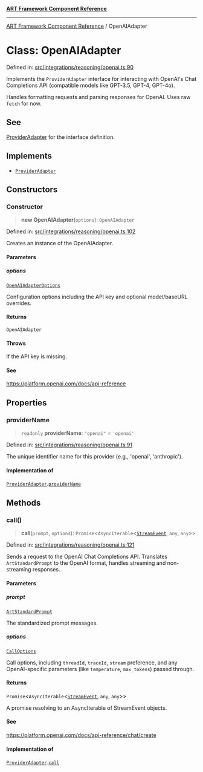 [**ART Framework Component Reference**](../README.md)

***

[ART Framework Component Reference](../README.md) / OpenAIAdapter

# Class: OpenAIAdapter

Defined in: [src/integrations/reasoning/openai.ts:90](https://github.com/hashangit/ART/blob/e4c184bd9ffa5ef078ee6a88704f24584b173411/src/integrations/reasoning/openai.ts#L90)

Implements the `ProviderAdapter` interface for interacting with OpenAI's
Chat Completions API (compatible models like GPT-3.5, GPT-4, GPT-4o).

Handles formatting requests and parsing responses for OpenAI.
Uses raw `fetch` for now.

## See

[ProviderAdapter](../interfaces/ProviderAdapter.md) for the interface definition.

## Implements

- [`ProviderAdapter`](../interfaces/ProviderAdapter.md)

## Constructors

### Constructor

> **new OpenAIAdapter**(`options`): `OpenAIAdapter`

Defined in: [src/integrations/reasoning/openai.ts:102](https://github.com/hashangit/ART/blob/e4c184bd9ffa5ef078ee6a88704f24584b173411/src/integrations/reasoning/openai.ts#L102)

Creates an instance of the OpenAIAdapter.

#### Parameters

##### options

[`OpenAIAdapterOptions`](../interfaces/OpenAIAdapterOptions.md)

Configuration options including the API key and optional model/baseURL overrides.

#### Returns

`OpenAIAdapter`

#### Throws

If the API key is missing.

#### See

https://platform.openai.com/docs/api-reference

## Properties

### providerName

> `readonly` **providerName**: `"openai"` = `'openai'`

Defined in: [src/integrations/reasoning/openai.ts:91](https://github.com/hashangit/ART/blob/e4c184bd9ffa5ef078ee6a88704f24584b173411/src/integrations/reasoning/openai.ts#L91)

The unique identifier name for this provider (e.g., 'openai', 'anthropic').

#### Implementation of

[`ProviderAdapter`](../interfaces/ProviderAdapter.md).[`providerName`](../interfaces/ProviderAdapter.md#providername)

## Methods

### call()

> **call**(`prompt`, `options`): `Promise`\<`AsyncIterable`\<[`StreamEvent`](../interfaces/StreamEvent.md), `any`, `any`\>\>

Defined in: [src/integrations/reasoning/openai.ts:121](https://github.com/hashangit/ART/blob/e4c184bd9ffa5ef078ee6a88704f24584b173411/src/integrations/reasoning/openai.ts#L121)

Sends a request to the OpenAI Chat Completions API.
Translates `ArtStandardPrompt` to the OpenAI format, handles streaming and non-streaming responses.

#### Parameters

##### prompt

[`ArtStandardPrompt`](../type-aliases/ArtStandardPrompt.md)

The standardized prompt messages.

##### options

[`CallOptions`](../interfaces/CallOptions.md)

Call options, including `threadId`, `traceId`, `stream` preference, and any OpenAI-specific parameters (like `temperature`, `max_tokens`) passed through.

#### Returns

`Promise`\<`AsyncIterable`\<[`StreamEvent`](../interfaces/StreamEvent.md), `any`, `any`\>\>

A promise resolving to an AsyncIterable of StreamEvent objects.

#### See

https://platform.openai.com/docs/api-reference/chat/create

#### Implementation of

[`ProviderAdapter`](../interfaces/ProviderAdapter.md).[`call`](../interfaces/ProviderAdapter.md#call)
